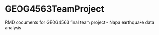 # GEOG4563TeamProject

RMD documents for GEOG4563 final team project - Napa earthquake data analysis
